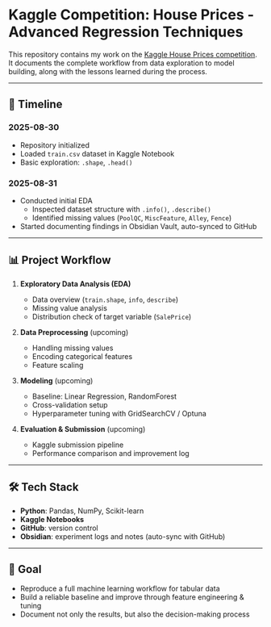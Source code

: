 # Kaggle Competition: House Prices - Advanced Regression Techniques

This repository contains my work on the [Kaggle House Prices competition](https://www.kaggle.com/c/house-prices-advanced-regression-techniques).  
It documents the complete workflow from data exploration to model building, along with the lessons learned during the process.

---

## 📆 Timeline

### 2025-08-30
- Repository initialized
- Loaded `train.csv` dataset in Kaggle Notebook
- Basic exploration: `.shape`, `.head()`

### 2025-08-31
- Conducted initial EDA
  - Inspected dataset structure with `.info()`, `.describe()`
  - Identified missing values (`PoolQC`, `MiscFeature`, `Alley`, `Fence`)
- Started documenting findings in Obsidian Vault, auto-synced to GitHub

---

## 📊 Project Workflow

1. **Exploratory Data Analysis (EDA)**
   - Data overview (`train.shape`, `info`, `describe`)
   - Missing value analysis
   - Distribution check of target variable (`SalePrice`)

2. **Data Preprocessing** (upcoming)
   - Handling missing values
   - Encoding categorical features
   - Feature scaling

3. **Modeling** (upcoming)
   - Baseline: Linear Regression, RandomForest
   - Cross-validation setup
   - Hyperparameter tuning with GridSearchCV / Optuna

4. **Evaluation & Submission** (upcoming)
   - Kaggle submission pipeline
   - Performance comparison and improvement log

---

## 🛠️ Tech Stack
- **Python**: Pandas, NumPy, Scikit-learn
- **Kaggle Notebooks**
- **GitHub**: version control
- **Obsidian**: experiment logs and notes (auto-sync with GitHub)

---

## 🎯 Goal
- Reproduce a full machine learning workflow for tabular data
- Build a reliable baseline and improve through feature engineering & tuning
- Document not only the results, but also the decision-making process
